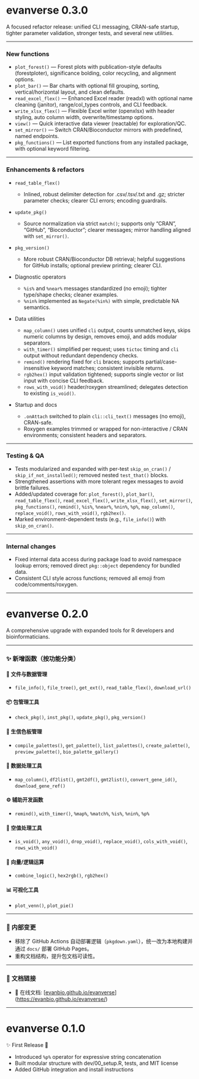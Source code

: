 # evanverse 0.3.0

A focused refactor release: unified CLI messaging, CRAN-safe startup, tighter parameter validation, stronger tests, and several new utilities.

---

### New functions

* `plot_forest()` — Forest plots with publication-style defaults (forestploter), significance bolding, color recycling, and alignment options.
* `plot_bar()` — Bar charts with optional fill grouping, sorting, vertical/horizontal layout, and clean defaults.
* `read_excel_flex()` — Enhanced Excel reader (readxl) with optional name cleaning (janitor), range/col\_types controls, and CLI feedback.
* `write_xlsx_flex()` — Flexible Excel writer (openxlsx) with header styling, auto column width, overwrite/timestamp options.
* `view()` — Quick interactive data viewer (reactable) for exploration/QC.
* `set_mirror()` — Switch CRAN/Bioconductor mirrors with predefined, named endpoints.
* `pkg_functions()` — List exported functions from any installed package, with optional keyword filtering.

---

### Enhancements & refactors

* `read_table_flex()`

  * Inlined, robust delimiter detection for .csv/.tsv/.txt and .gz; stricter parameter checks; clearer CLI errors; encoding guardrails.

* `update_pkg()`

  * Source normalization via strict `match()`; supports only “CRAN”, “GitHub”, “Bioconductor”; clearer messages; mirror handling aligned with `set_mirror()`.

* `pkg_version()`

  * More robust CRAN/Bioconductor DB retrieval; helpful suggestions for GitHub installs; optional preview printing; clearer CLI.

* Diagnostic operators

  * `%is%` and `%near%` messages standardized (no emoji); tighter type/shape checks; cleaner examples.
  * `%nin%` implemented as `Negate(%in%)` with simple, predictable NA semantics.

* Data utilities

  * `map_column()` uses unified `cli` output, counts unmatched keys, skips numeric columns by design, removes emoji, and adds modular separators.
  * `with_timer()` simplified per request; uses `tictoc` timing and `cli` output without redundant dependency checks.
  * `remind()` rendering fixed for `cli` braces; supports partial/case-insensitive keyword matches; consistent invisible returns.
  * `rgb2hex()` input validation tightened; supports single vector or list input with concise CLI feedback.
  * `rows_with_void()` header/roxygen streamlined; delegates detection to existing `is_void()`.

* Startup and docs

  * `.onAttach` switched to plain `cli::cli_text()` messages (no emoji), CRAN-safe.
  * Roxygen examples trimmed or wrapped for non-interactive / CRAN environments; consistent headers and separators.

---

### Testing & QA

* Tests modularized and expanded with per-test `skip_on_cran()` / `skip_if_not_installed()`; removed nested `test_that()` blocks.
* Strengthened assertions with more tolerant regex messages to avoid brittle failures.
* Added/updated coverage for: `plot_forest()`, `plot_bar()`, `read_table_flex()`, `read_excel_flex()`, `write_xlsx_flex()`, `set_mirror()`, `pkg_functions()`, `remind()`, `%is%`, `%near%`, `%nin%`, `%p%`, `map_column()`, `replace_void()`, `rows_with_void()`, `rgb2hex()`.
* Marked environment-dependent tests (e.g., `file_info()`) with `skip_on_cran()`.

---

### Internal changes

* Fixed internal data access during package load to avoid namespace lookup errors; removed direct `pkg::object` dependency for bundled data.
* Consistent CLI style across functions; removed all emoji from code/comments/roxygen.

---

# evanverse 0.2.0

A comprehensive upgrade with expanded tools for R developers and bioinformaticians.

---

### ✨ 新增函数（按功能分类）

#### 📁 文件与数据管理
- `file_info()`, `file_tree()`, `get_ext()`, `read_table_flex()`, `download_url()`

#### 📦 包管理工具
- `check_pkg()`, `inst_pkg()`, `update_pkg()`, `pkg_version()`

#### 🎨 生信色板管理
- `compile_palettes()`, `get_palette()`, `list_palettes()`, `create_palette()`, `preview_palette()`, `bio_palette_gallery()`

#### 🔁 数据处理工具
- `map_column()`, `df2list()`, `gmt2df()`, `gmt2list()`, `convert_gene_id()`, `download_gene_ref()`

#### ⚙️ 辅助开发函数
- `remind()`, `with_timer()`, `%map%`, `%match%`, `%is%`, `%nin%`, `%p%`

#### 🧽 空值处理工具
- `is_void()`, `any_void()`, `drop_void()`, `replace_void()`, `cols_with_void()`, `rows_with_void()`

#### 🧮 向量/逻辑运算
- `combine_logic()`, `hex2rgb()`, `rgb2hex()`

#### 📊 可视化工具
- `plot_venn()`, `plot_pie()`

---

### 🧰 内部变更
- 移除了 GitHub Actions 自动部署逻辑（`pkgdown.yaml`），统一改为本地构建并通过 `docs/` 部署 GitHub Pages。
- 重构文档结构，提升包文档可读性。

---

### 🔗 文档链接
- 📖 在线文档: [[evanbio.github.io/evanverse](https://evanbio.github.io/evanverse/)](https://evanbio.github.io/evanverse/)

---

# evanverse 0.1.0

✨ First Release 🎉

- Introduced `%p%` operator for expressive string concatenation
- Built modular structure with dev/00_setup.R, tests, and MIT license
- Added GitHub integration and install instructions
